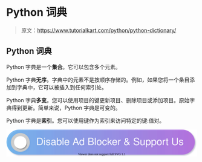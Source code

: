 # Python 词典

> 原文：<https://www.tutorialkart.com/python/python-dictionary/>

## Python 词典

Python 字典是一个**集合**。它可以包含多个元素。

Python 字典**无序**。字典中的元素不是按顺序存储的。例如，如果您将一个条目添加到字典中，它可以被插入到任何索引处。

Python 字典**多变**。您可以使用项目的键更新项目、删除项目或添加项目。原始字典得到更新。简单来说，Python 字典是可变的。

Python 字典是**索引**。您可以使用键作为索引来访问特定的键:值对。

[![](img/925da31b32d6bc3827932f6c8afb11bb.png)](https://www.tutorialkart.com/)